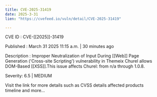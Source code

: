 ```yaml
---
title: CVE-2025-31419
date: 2025-3-31
lien: "https://cvefeed.io/vuln/detail/CVE-2025-31419"

---
```


CVE ID : CVE-[[2025]]-31419
 
Published :  March 31
2025
11:15 a.m. | 30 minutes ago
 
Description : Improper Neutralization of Input During  [[Web]] Page Generation ('Cross-site Scripting') vulnerability in Themeix Churel allows DOM-Based  [[XSS]].This issue affects Churel: from n/a through 1.0.8.
 
Severity: 6.5 | MEDIUM
 
Visit the link for more details
such as CVSS details
affected products
timeline
and more...
